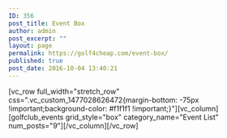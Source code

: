 ```yaml
---
ID: 356
post_title: Event Box
author: admin
post_excerpt: ""
layout: page
permalink: https://golf4cheap.com/event-box/
published: true
post_date: 2016-10-04 13:40:21
---
```

[vc_row full_width="stretch_row" css=".vc_custom_1477028626472{margin-bottom: -75px !important;background-color: #f1f1f1 !important;}"][vc_column][golfclub_events grid_style="box" category_name="Event List" num_posts="9"][/vc_column][/vc_row]